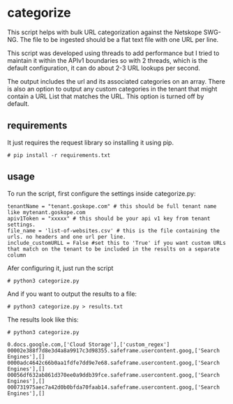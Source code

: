 # categorize
 
This script helps with bulk URL categorization against the Netskope SWG-NG. The file to be ingested should be a flat text file with one URL per line. 

This script was developed using threads to add performance but I tried to maintain it within the APIv1 boundaries so with 2 threads, which is the default configuration, it can do about 2-3 URL lookups per second. 

The output includes the url and its associated categories on an array. There is also an option to output any custom categories in the tenant that might contain a URL List that matches the URL. This option is turned off by default. 

## requirements
It just requires the request library so installing it using pip. 

```
# pip install -r requirements.txt
```

## usage
To run the script, first configure the settings inside categorize.py: 

```
tenantName = "tenant.goskope.com" # this should be full tenant name like mytenant.goskope.com
apiv1Token = "xxxxx" # this should be your api v1 key from tenant settings.
file_name = 'list-of-websites.csv' # this is the file containing the urls. no headers and one url per line.
include_customURLL = False #set this to 'True' if you want custom URLs that match on the tenant to be included in the results on a separate column
```

Afer configuring it, just run the script

```
# python3 categorize.py
```

And if you want to output the results to a file: 

```
# python3 categorize.py > results.txt
```

The results look like this: 

```
# python3 categorize.py

0.docs.google.com,['Cloud Storage'],['custom_regex']
00002e388f7d8e3d4a8a9917c3d98355.safeframe.usercontent.goog,['Search Engines'],[]
0000adc4642c66b0aa1fdfe7dd9e7e68.safeframe.usercontent.goog,['Search Engines'],[]
00056df632ab861d370ee0a9ddb39fce.safeframe.usercontent.goog,['Search Engines'],[]
000731975aec7a42d0b0bfda70faab14.safeframe.usercontent.goog,['Search Engines'],[]
```


